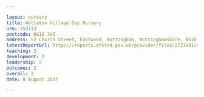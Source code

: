 ```yaml
---

layout: nursery
title: Wollaton Village Day Nursery
urn: 253113
postcode: NG16 3HS
address: 52 Church Street, Eastwood, Nottingham, Nottinghamshire, NG16 3HS
latestReportUrl: https://reports.ofsted.gov.uk/provider/files/2721891/urn/253113.pdf
teaching: 2
development: 2
leadership: 2
outcomes: 2
overall: 2
date: 8 August 2017

---
```

